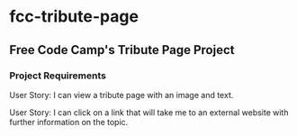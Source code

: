 # fcc-tribute-page
## Free Code Camp's Tribute Page Project
### Project Requirements
User Story: I can view a tribute page with an image and text.

User Story: I can click on a link that will take me to an external website with further information on the topic.
